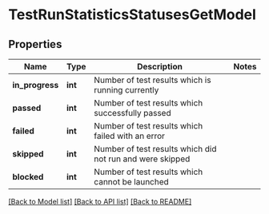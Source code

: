 # TestRunStatisticsStatusesGetModel


## Properties
Name | Type | Description | Notes
------------ | ------------- | ------------- | -------------
**in_progress** | **int** | Number of test results which is running currently | 
**passed** | **int** | Number of test results which successfully passed | 
**failed** | **int** | Number of test results which failed with an error | 
**skipped** | **int** | Number of test results which did not run and were skipped | 
**blocked** | **int** | Number of test results which cannot be launched | 

[[Back to Model list]](../README.md#documentation-for-models) [[Back to API list]](../README.md#documentation-for-api-endpoints) [[Back to README]](../README.md)


